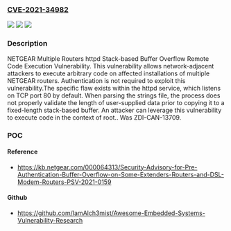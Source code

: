 ### [CVE-2021-34982](https://cve.mitre.org/cgi-bin/cvename.cgi?name=CVE-2021-34982)
![](https://img.shields.io/static/v1?label=Product&message=Multiple%20Routers&color=blue)
![](https://img.shields.io/static/v1?label=Version&message=%3D%20V1.0.11.116_10.2.100%20&color=brighgreen)
![](https://img.shields.io/static/v1?label=Vulnerability&message=CWE-121%3A%20Stack-based%20Buffer%20Overflow&color=brighgreen)

### Description

NETGEAR Multiple Routers httpd Stack-based Buffer Overflow Remote Code Execution Vulnerability. This vulnerability allows network-adjacent attackers to execute arbitrary code on affected installations of multiple NETGEAR routers. Authentication is not required to exploit this vulnerability.The specific flaw exists within the httpd service, which listens on TCP port 80 by default. When parsing the strings file, the process does not properly validate the length of user-supplied data prior to copying it to a fixed-length stack-based buffer. An attacker can leverage this vulnerability to execute code in the context of root.. Was ZDI-CAN-13709.

### POC

#### Reference
- https://kb.netgear.com/000064313/Security-Advisory-for-Pre-Authentication-Buffer-Overflow-on-Some-Extenders-Routers-and-DSL-Modem-Routers-PSV-2021-0159

#### Github
- https://github.com/IamAlch3mist/Awesome-Embedded-Systems-Vulnerability-Research

